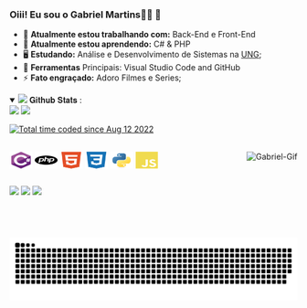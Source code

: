 ### Oiii! Eu sou o Gabriel Martins👩‍💻  👋

- 🔭 **Atualmente estou trabalhando com:** Back-End e Front-End
- 🌱 **Atualmente estou aprendendo:** C# & PHP
- 🖥️ **Estudando:** Análise e Desenvolvimento de Sistemas na [UNG](https://graduacao.ung.br/);
- 🎒 **Ferramentas** Principais: Visual Studio Code and GitHub 
- ⚡ **Fato engraçado:** Adoro Filmes e Series;
<!--
**omartins-zs/omartins-zs** is a ✨ _special_ ✨ repository because its `README.md` (this file) appears on your GitHub profile.
Here are some ideas to get you started:
- 💬 Ask me about ...
- 📫 How to reach me: ...
- 😄 Pronouns: ...
- ⚡ Fun fact: ...
-->
 <div>
  <details open="">
<summary>
  <img src="https://media.giphy.com/media/cj87CxfRtrUifF3Ryk/giphy.gif" height="20">
  <span> 𝐆𝐢𝐭𝐡𝐮𝐛 𝐒𝐭𝐚𝐭𝐬 : </span>
</summary>

 <img height="150em" src="https://github-readme-stats-omartins-zs.vercel.app/api?username=omartins-zs&show_icons=false&theme=prussian"/>             
 <img height="150em" src="https://github-readme-stats-omartins-zs.vercel.app/api/top-langs/?username=omartins-zs&layout=compact&langs_count=5&theme=nord"/>
 <br>

<!--Badge do Wakatime -->
 <a href="https://wakatime.com/@6683ae63-e9a4-432d-92ed-9cb2414f826a"><img src="https://wakatime.com/badge/user/6683ae63-e9a4-432d-92ed-9cb2414f826a.svg" alt="Total time coded since Aug 12 2022" /></a>
 
</div>   
   
  <div style="display: inline_block"><br>
     <img align="center" alt="C3" height="30" width="40" src="https://raw.githubusercontent.com/devicons/devicon/master/icons/csharp/csharp-original.svg">
  <img align="center" alt="PHP" height="30" width="40" src="https://github.com/devicons/devicon/blob/master/icons/php/php-plain.svg">

  <img align="center" alt="HTML5" height="30" width="40" src="https://github.com/devicons/devicon/blob/master/icons/html5/html5-plain.svg">
  <img align="center" alt="CSS3" height="30" width="40" src="https://github.com/devicons/devicon/blob/master/icons/css3/css3-plain.svg">
  <img align="center" alt="Python" height="30" width="40" src="https://raw.githubusercontent.com/devicons/devicon/master/icons/python/python-original.svg"> 
  <img align="center" alt="JS" height="30" width="40" src="https://raw.githubusercontent.com/devicons/devicon/master/icons/javascript/javascript-plain.svg">
  <!-- <img align="center" alt="NODEJS" height="30" width="40" src="https://github.com/devicons/devicon/blob/master/icons/nodejs/nodejs-original.svg">-->
 <!-- Para colocar gif -->
  <img align="right" alt="Gabriel-Gif" height="150" src="https://i.picasion.com/pic91/93dcd73655283db9e73e34b5680a89cc.gif">
</div>
   
 ##
 
<div> 
  <a href = "mailto:gabrielmartinsdev@gmail.com"><img src="https://img.shields.io/badge/Gmail-D14836?style=for-the-badge&logo=gmail&logoColor=white" target="_blank"></a>
 <a href="https://www.linkedin.com/in/gabriel-martins-0479811b0/" target="_blank"><img src="https://img.shields.io/badge/-LinkedIn-%230077B5?style=for-the-badge&logo=linkedin&logoColor=white" target="_blank"></a> 
  <a href="https://www.instagram.com/gabrielmartins_91/" target="_blank"><img src="https://img.shields.io/badge/-Instagram-%23E4405F?style=for-the-badge&logo=instagram&logoColor=white" target="_blank"></a>
 
 ![Snake animation](https://github.com/omartins-zs/omartins-zs/blob/output/github-contribution-grid-snake.svg)
 
</div>
